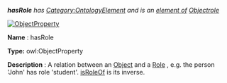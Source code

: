 ___hasRole__ 
 has
 [Category:OntologyElement](../../Category/OntologyElement "Category:OntologyElement") 
 and is an
 [element of](../../Property/ElementOf "Property:ElementOf") 
[Objectrole](../../Submissions/Objectrole "Submissions:Objectrole")_




  





[![ObjectProperty](../../images/thumb/c/c3/ObjectProperty.gif/45px-ObjectProperty.gif)](../../Image/ObjectProperty.gif "ObjectProperty")


__Name__ 
 : hasRole
 



__Type:__ 
 owl:ObjectProperty
 



__Description__ 
 : A relation between an
 [Object](../../Image/ObjectProperty.gif "Submissions:Objectrole/Object") 
 and a
 [Role](../../Community/AcademicRoles "Submissions:Objectrole/Role") 
 , e.g. the person 'John' has role 'student'.
 [isRoleOf](../../Submissions/Objectrole/isRoleOf "Submissions:Objectrole/isRoleOf") 
 is its inverse.